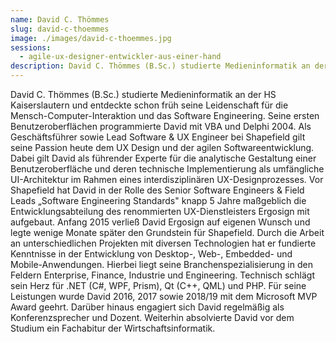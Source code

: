 ```yaml
---
name: David C. Thömmes
slug: david-c-thoemmes
image: ./images/david-c-thoemmes.jpg
sessions:
  - agile-ux-designer-entwickler-aus-einer-hand
description: David C. Thömmes (B.Sc.) studierte Medieninformatik an der HS Kaiserslautern und entdeckte schon früh seine Leidenschaft für die Mensch-Computer-Interaktion und das Software Engineering. 
---
```

David C. Thömmes (B.Sc.) studierte Medieninformatik an der HS Kaiserslautern und entdeckte schon früh seine Leidenschaft für die Mensch-Computer-Interaktion und das Software Engineering. Seine ersten Benutzeroberflächen programmierte David mit VBA und Delphi 2004. Als Geschäftsführer sowie Lead Software & UX Engineer bei Shapefield gilt seine Passion heute dem UX Design und der agilen Softwareentwicklung. Dabei gilt David als führender Experte für die analytische Gestaltung einer Benutzeroberfläche und deren technische Implementierung als umfängliche UI-Architektur im Rahmen eines interdisziplinären UX-Designprozesses. Vor Shapefield hat David in der Rolle des Senior Software Engineers & Field Leads „Software Engineering Standards" knapp 5 Jahre maßgeblich die Entwicklungsabteilung des renommierten UX-Dienstleisters Ergosign mit aufgebaut. Anfang 2015 verließ David Ergosign auf eigenen Wunsch und legte wenige Monate später den Grundstein für Shapefield. Durch die Arbeit an unterschiedlichen Projekten mit diversen Technologien hat er fundierte Kenntnisse in der Entwicklung von Desktop-, Web-, Embedded- und Mobile-Anwendungen. Hierbei liegt seine Branchenspezialisierung in den Feldern Enterprise, Finance, Industrie und Engineering. Technisch schlägt sein Herz für .NET (C#, WPF, Prism), Qt (C++, QML) und PHP. Für seine Leistungen wurde David 2016, 2017 sowie 2018/19 mit dem Microsoft MVP Award geehrt. Darüber hinaus engagiert sich David regelmäßig als Konferenzsprecher und Dozent. Weiterhin absolvierte David vor dem Studium ein Fachabitur der Wirtschaftsinformatik.